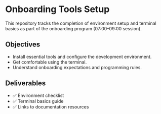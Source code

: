 # Onboarding Tools Setup

This repository tracks the completion of environment setup and terminal basics as part of the onboarding program (07:00–09:00 session).

## Objectives

- Install essential tools and configure the development environment.
- Get comfortable using the terminal.
- Understand onboarding expectations and programming rules.

## Deliverables

- ✅ Environment checklist
- ✅ Terminal basics guide
- ✅ Links to documentation resources
